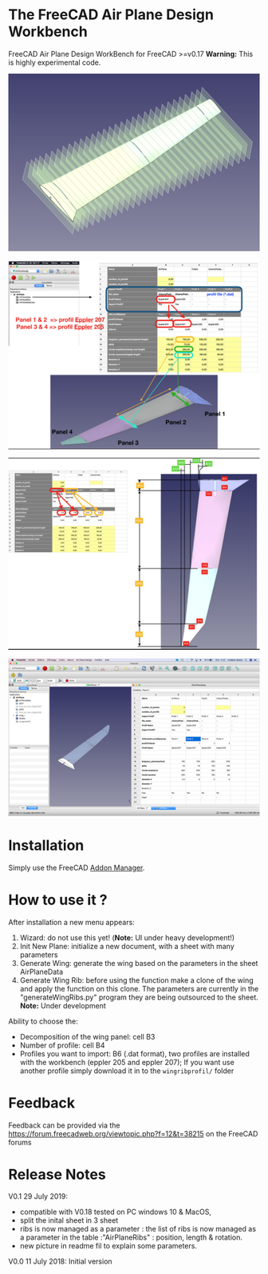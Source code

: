 # The FreeCAD Air Plane Design Workbench
FreeCAD Air Plane Design WorkBench for FreeCAD >=v0.17
**Warning:** This is highly experimental code.


![](https://github.com/FredsFactory/FreeCAD_AirPlaneDesign/blob/master/AirplaneDesign001.png)

![](https://github.com/FredsFactory/FreeCAD_AirPlaneDesign/blob/master/AirPlaneDesign002.png)

![](https://github.com/FredsFactory/FreeCAD_AirPlaneDesign/blob/master/AirPlaneDesign003.png)

![](https://github.com/FredsFactory/FreeCAD_AirPlaneDesign/blob/master/AirPlaneDesignWorkbench.png)

# Installation
Simply use the FreeCAD [Addon Manager](https://github.com/FreeCAD/FreeCAD-addons#installing).

# How to use it ?
After installation a new menu appears:  
1. Wizard: do not use this yet! (**Note:** UI under heavy development!)  
2. Init New Plane: initialize a new document, with a sheet with many parameters  
3. Generate Wing: generate the wing based on the parameters in the sheet AirPlaneData  
4. Generate Wing Rib: before using the function make a clone of the wing and apply the function on this clone. The parameters are currently in the "generateWingRibs.py" program they are being outsourced to the sheet. **Note:** Under development

Ability to choose the:  
* Decomposition of the wing panel: cell B3  
* Number of profile: cell B4  
* Profiles you want to import: B6 (.dat format), two profiles are installed with the workbench (eppler 205 and eppler 207); If you want use another profile simply download it in to the `wingribprofil/` folder

# Feedback
Feedback can be provided via the https://forum.freecadweb.org/viewtopic.php?f=12&t=38215 on the FreeCAD forums

# Release Notes
V0.1 29 July 2019: 
* compatible with V0.18 tested on PC windows 10 & MacOS, 
* split the inital sheet in 3 sheet
* ribs is now managed as a parameter : the list of ribs is now managed as a parameter in the table :"AirPlaneRibs" : position, length & rotation.
* new picture in readme fil to explain some parameters.

V0.0 11 July 2018: Initial version
